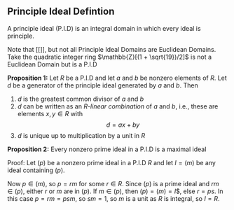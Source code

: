 ## Principle Ideal Defintion

A principle ideal (P.I.D) is an integral domain in which every ideal is principle.

Note that [[]], but not all Principle Ideal Domains are Euclidean Domains.
	Take the quadratic integer ring $\mathbb{Z}[(1 + \sqrt{19})/2]$ is not a Euclidean Domain but is a P.I.D

**Proposition 1:** Let $R$ be a P.I.D and let $a$ and $b$ be nonzero elements of $R$. Let $d$ be a generator of the principle ideal generated by $a$ and $b$. Then 
1. $d$ is the greatest common divisor of $a$ and $b$
2. $d$ can be written as an $R$-*linear combination* of $a$ and $b$, i.e., these are elements $x, y \in R$ with $$d = ax + by$$
3. $d$ is unique up to multiplication by a unit in $R$

**Proposition 2:** Every nonzero prime ideal in a P.I.D is a maximal ideal

Proof: Let $(p)$ be a nonzero prime ideal in a P.I.D $R$ and let $I = (m)$ be any ideal containing $(p)$. 

Now $p \in (m)$, so $p = rm$ for some $r \in R$. Since $(p)$ is a prime ideal and $rm \in (p)$, either $r$ or $m$ are in $(p)$. If $m \in (p)$, then $(p) = (m) = I$$, else $r = ps$. In this case $p = rm = psm$, so $sm = 1$, so $m$ is a unit as $R$ is integral, so $I = R$.